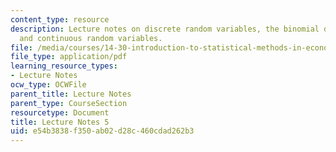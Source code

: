 ```yaml
---
content_type: resource
description: Lecture notes on discrete random variables, the binomial distribution,
  and continuous random variables.
file: /media/courses/14-30-introduction-to-statistical-methods-in-economics-spring-2009/e54b3838f350ab02d28c460cdad262b3_MIT14_30s09_lec05.pdf
file_type: application/pdf
learning_resource_types:
- Lecture Notes
ocw_type: OCWFile
parent_title: Lecture Notes
parent_type: CourseSection
resourcetype: Document
title: Lecture Notes 5
uid: e54b3838-f350-ab02-d28c-460cdad262b3
---
```


